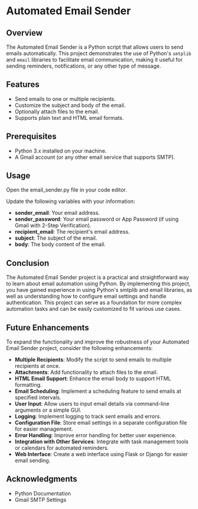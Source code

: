 # Automated Email Sender

## Overview
The Automated Email Sender is a Python script that allows users to send emails automatically. This project demonstrates the use of Python's `smtplib` and `email` libraries to facilitate email communication, making it useful for sending reminders, notifications, or any other type of message.

## Features
- Send emails to one or multiple recipients.
- Customize the subject and body of the email.
- Optionally attach files to the email.
- Supports plain text and HTML email formats.

## Prerequisites
- Python 3.x installed on your machine.
- A Gmail account (or any other email service that supports SMTP).

## Usage
Open the email_sender.py file in your code editor.

Update the following variables with your information:

- **sender_email**: Your email address.
- **sender_password**: Your email password or App Password (if using Gmail with 2-Step Verification).
- **recipient_email**: The recipient's email address.
- **subject**: The subject of the email.
- **body**: The body content of the email.

## Conclusion
The Automated Email Sender project is a practical and straightforward way to learn about email automation using Python. By implementing this project, you have gained experience in using Python's smtplib and email libraries, as well as understanding how to configure email settings and handle authentication. This project can serve as a foundation for more complex automation tasks and can be easily customized to fit various use cases.

## Future Enhancements
To expand the functionality and improve the robustness of your Automated Email Sender project, consider the following enhancements:

- **Multiple Recipients**: Modify the script to send emails to multiple recipients at once.
- **Attachments**: Add functionality to attach files to the email.
- **HTML Email Support**: Enhance the email body to support HTML formatting.
- **Email Scheduling**: Implement a scheduling feature to send emails at specified intervals.
- **User Input**: Allow users to input email details via command-line arguments or a simple GUI.
- **Logging**: Implement logging to track sent emails and errors.
- **Configuration File**: Store email settings in a separate configuration file for easier management.
- **Error Handling**: Improve error handling for better user experience.
- **Integration with Other Services**: Integrate with task management tools or calendars for automated reminders.
- **Web Interface**: Create a web interface using Flask or Django for easier email sending.

## Acknowledgments
- Python Documentation
- Gmail SMTP Settings
